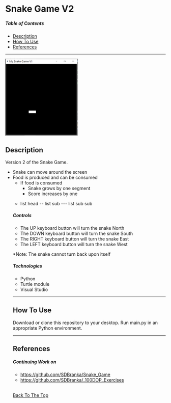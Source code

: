 # Snake Game V2

##### Table of Contents

- [Description](#description)
- [How To Use](#how-to-use)
- [References](#references)

---

<p float="center">
    <img src="https://github.com/SDBranka/Snake_Game/blob/main/Resources/Screenshot%202022-11-18%20120357.png" width=45% alt="gameplay image"/>
</p>

## Description

Version 2 of the Snake Game. 
<ul>
<li>Snake can move around the screen</li>
<li>Food is produced and can be consumed
    <ul><li>If food is consumed
        <ul>
            <li>Snake grows by one segment</li>
            <li>Score increases by one</li>
        </ul></li>
    </ul></li>

- list head
-- list sub
--- list sub sub

##### Controls

- The UP keyboard button will turn the snake North 
- The DOWN keyboard button will turn the snake South
- The RIGHT keyboard button will turn the snake East
- The LEFT keyboard button will turn the snake West 

*Note: The snake cannot turn back upon itself

##### Technologies

- Python
- Turtle module
- Visual Studio

---

## How To Use

Download or clone this repository to your desktop. Run main.py in an appropriate Python environment.

---

## References

##### Continuing Work on
- https://github.com/SDBranka/Snake_Game
- https://github.com/SDBranka/_100DOP_Exercises

\
[Back To The Top](#snake-game)